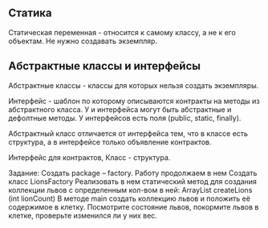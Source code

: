 ## Статика
Статическая переменная - относится к самому классу, а не к его объектам. Не нужно создавать экземпляр.

## Абстрактные классы и интерфейсы
Абстрактные классы - классы для которых нельзя создать экземпляры.

Интерфейс - шаблон по которому описываются контракты на методы из абстрактного класса. У и интерфейса могут быть абстрактные и дефолтные методы. У интерфейсов есть поля (public, static, finally).

Абстрактный класс отличается от интерфейса тем, что в классе есть структура, а в интерфейсе только объявление контрактов.

Интерфейс для контрактов,  Класс - структура.

Задание:
Создать package – factory. Работу продолжаем в нем
Создать класс LionsFactory
Реализовать в нем статический метод для создания коллекции львов с определенным кол-вом в ней:
ArrayList<Lion> createLions (int lionCount)
В методе main создать коллекцию львов и положить её содержимое в клетку. Посмотрите состояние львов, покормите львов в клетке, проверьте изменился ли у них вес.

